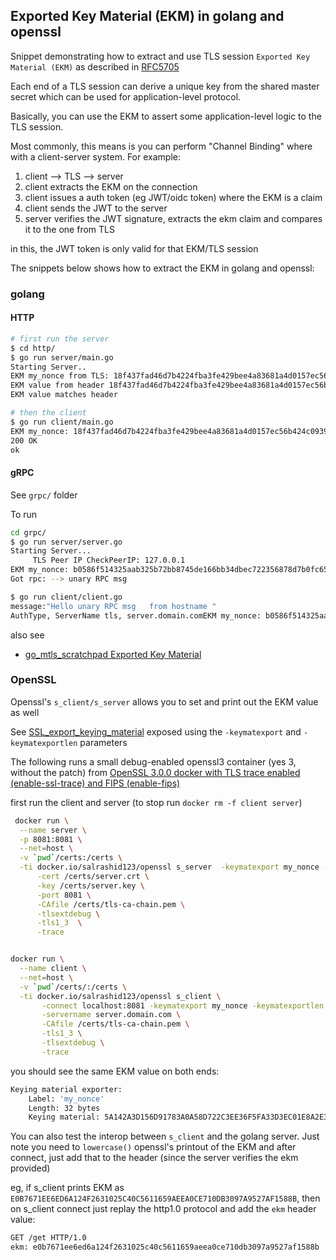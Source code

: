 ## Exported Key Material (EKM) in golang and openssl

Snippet demonstrating how to extract and use TLS session `Exported Key Material (EKM)` as described in [RFC5705](https://datatracker.ietf.org/doc/html/rfc5705)


Each end of a TLS session can derive a unique key from the shared master secret which can be used for application-level protocol.


Basically, you can use the EKM to assert some application-level logic to the TLS session.  

Most commonly, this means is you can perform "Channel Binding" where with a client-server system.  For example:

1. client --> TLS --> server
2. client extracts the EKM on the connection
3. client issues a auth token (eg JWT/oidc token) where the EKM is a claim
4. client sends the JWT to the server
5. server verifies the JWT signature, extracts the ekm claim and compares it to the one from TLS

in this, the JWT token is only valid for that EKM/TLS session


The snippets below shows how to extract the EKM in golang and openssl:

### golang


#### HTTP

```bash
# first run the server
$ cd http/
$ go run server/main.go 
Starting Server..
EKM my_nonce from TLS: 18f437fad46d7b4224fba3fe429bee4a83681a4d0157ec56b424c0939a227708
EKM value from header 18f437fad46d7b4224fba3fe429bee4a83681a4d0157ec56b424c0939a227708
EKM value matches header

# then the client
$ go run client/main.go 
EKM my_nonce: 18f437fad46d7b4224fba3fe429bee4a83681a4d0157ec56b424c0939a227708
200 OK
ok
```

#### gRPC

See `grpc/` folder

To run

```bash
cd grpc/
$ go run server/server.go 
Starting Server...
     TLS Peer IP CheckPeerIP: 127.0.0.1
EKM my_nonce: b0586f514325aab325b72bb8745de166bb34dbec722356878d7b0fc65f7aa49d
Got rpc: --> unary RPC msg 

$ go run client/client.go 
message:"Hello unary RPC msg   from hostname "
AuthType, ServerName tls, server.domain.comEKM my_nonce: b0586f514325aab325b72bb8745de166bb34dbec722356878d7b0fc65f7aa49d
```

also see

* [go_mtls_scratchpad Exported Key Material](https://github.com/salrashid123/go_mtls_scratchpad/tree/main#exported-key-material)


### OpenSSL

Openssl's `s_client/s_server` allows you to set and print out the EKM value as well

See [SSL_export_keying_material](https://www.openssl.org/docs/man1.1.1/man3/SSL_export_keying_material.html) exposed using the `-keymatexport` and `-keymatexportlen` parameters

The following runs a small debug-enabled openssl3 container (yes 3, without the patch) from [OpenSSL 3.0.0 docker with TLS trace enabled (enable-ssl-trace) and FIPS (enable-fips)](https://github.com/salrashid123/openssl_trace/tree/main)

first run the client and server (to stop run `docker rm -f client server`)

```bash
 docker run \
  --name server \
  -p 8081:8081 \
  --net=host \
  -v `pwd`/certs:/certs \
  -ti docker.io/salrashid123/openssl s_server  -keymatexport my_nonce -keymatexportlen 32  \
      -cert /certs/server.crt \
      -key /certs/server.key \
      -port 8081 \
      -CAfile /certs/tls-ca-chain.pem \
      -tlsextdebug \
      -tls1_3  \
      -trace 


docker run \
  --name client \
  --net=host \
  -v `pwd`/certs/:/certs \
  -ti docker.io/salrashid123/openssl s_client \
       -connect localhost:8081 -keymatexport my_nonce -keymatexportlen 32 \
       -servername server.domain.com \
       -CAfile /certs/tls-ca-chain.pem \
       -tls1_3 \
       -tlsextdebug \
       -trace
```

you should see the same EKM value on both ends:

```bash
Keying material exporter:
    Label: 'my_nonce'
    Length: 32 bytes
    Keying material: 5A142A3D156D91783A0A58D722C3EE36F5FA33D3EC01E8A2E3C0491169FDA279
```


You can also test the interop between `s_client` and the golang server.  Just note you need to `lowercase()` openssl's printout of the EKM and after connect, just add that to the header (since the server verifies the ekm provided)

eg, if s_client prints EKM as `E0B7671EE6ED6A124F2631025C40C5611659AEEA0CE710DB3097A9527AF1588B`, then on s_client connect just replay the http1.0 protocol and add the `ekm` header value:


```bash
GET /get HTTP/1.0
ekm: e0b7671ee6ed6a124f2631025c40c5611659aeea0ce710db3097a9527af1588b
```


